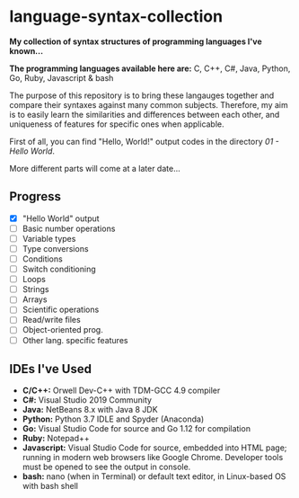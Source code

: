 # language-syntax-collection

**My collection of syntax structures of programming languages I've known...**

**The programming languages available here are:** C, C++, C#, Java, Python, Go, Ruby, Javascript & bash

The purpose of this repository is to bring these langauges together and compare their syntaxes against many common subjects. Therefore, my aim is to easily learn the similarities and differences between each other, and uniqueness of features for specific ones when applicable.

First of all, you can find "Hello, World!" output codes in the directory _01 - Hello World_.

More different parts will come at a later date...

## Progress

- [X] "Hello World" output
- [ ] Basic number operations
- [ ] Variable types
- [ ] Type conversions
- [ ] Conditions
- [ ] Switch conditioning
- [ ] Loops
- [ ] Strings
- [ ] Arrays
- [ ] Scientific operations
- [ ] Read/write files
- [ ] Object-oriented prog.
- [ ] Other lang. specific features

## IDEs I've Used

- **C/C++:** Orwell Dev-C++ with TDM-GCC 4.9 compiler
- **C#:** Visual Studio 2019 Community
- **Java:** NetBeans 8.x with Java 8 JDK
- **Python:** Python 3.7 IDLE and Spyder (Anaconda)
- **Go:** Visual Studio Code for source and Go 1.12 for compilation
- **Ruby:** Notepad++
- **Javascript:** Visual Studio Code for source, embedded into HTML page; running in modern web browsers like Google Chrome. Developer tools must be opened to see the output in console.
- **bash:** nano (when in Terminal) or default text editor, in Linux-based OS with bash shell
